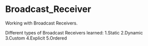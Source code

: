 # Broadcast_Receiver
Working with Broadcast Receivers.

Different types of Broadcast Receivers learned:
1.Static
2.Dynamic
3.Custom
4.Explicit
5.Ordered
